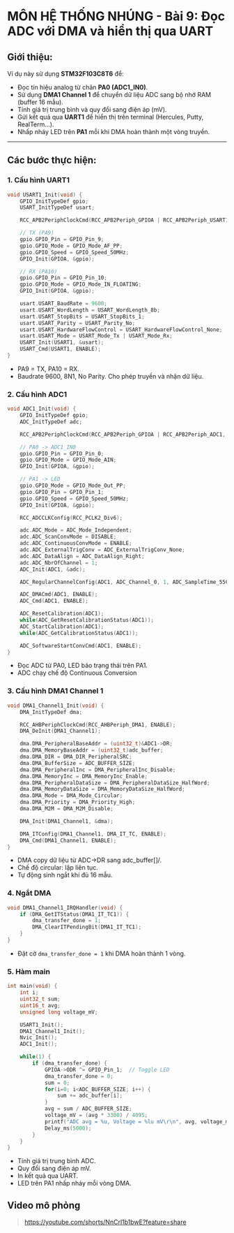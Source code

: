# MÔN HỆ THỐNG NHÚNG - Bài 9: Đọc ADC với DMA và hiển thị qua UART

## Giới thiệu:

Ví dụ này sử dụng **STM32F103C8T6** để:
- Đọc tín hiệu analog từ chân **PA0 (ADC1_IN0)**.  
- Sử dụng **DMA1 Channel 1** để chuyển dữ liệu ADC sang bộ nhớ RAM (buffer 16 mẫu).  
- Tính giá trị trung bình và quy đổi sang điện áp (mV).  
- Gửi kết quả qua **UART1** để hiển thị trên terminal (Hercules, Putty, RealTerm...).  
- Nhấp nháy LED trên **PA1** mỗi khi DMA hoàn thành một vòng truyền.   

---

## Các bước thực hiện:

### 1. Cấu hình UART1
```c
void USART1_Init(void) {
    GPIO_InitTypeDef gpio;
    USART_InitTypeDef usart;

    RCC_APB2PeriphClockCmd(RCC_APB2Periph_GPIOA | RCC_APB2Periph_USART1, ENABLE);

    // TX (PA9)
    gpio.GPIO_Pin = GPIO_Pin_9;
    gpio.GPIO_Mode = GPIO_Mode_AF_PP;
    gpio.GPIO_Speed = GPIO_Speed_50MHz;
    GPIO_Init(GPIOA, &gpio);

    // RX (PA10)
    gpio.GPIO_Pin = GPIO_Pin_10;
    gpio.GPIO_Mode = GPIO_Mode_IN_FLOATING;
    GPIO_Init(GPIOA, &gpio);

    usart.USART_BaudRate = 9600;
    usart.USART_WordLength = USART_WordLength_8b;
    usart.USART_StopBits = USART_StopBits_1;
    usart.USART_Parity = USART_Parity_No;
    usart.USART_HardwareFlowControl = USART_HardwareFlowControl_None;
    usart.USART_Mode = USART_Mode_Tx | USART_Mode_Rx;
    USART_Init(USART1, &usart);
    USART_Cmd(USART1, ENABLE);
}
```
- PA9 = TX, PA10 = RX.
- Baudrate 9600, 8N1, No Parity. Cho phép truyền và nhận dữ liệu.

### 2. Cấu hình ADC1
```c
void ADC1_Init(void) {
    GPIO_InitTypeDef gpio;
    ADC_InitTypeDef adc;

    RCC_APB2PeriphClockCmd(RCC_APB2Periph_GPIOA | RCC_APB2Periph_ADC1, ENABLE);

    // PA0 -> ADC1_IN0
    gpio.GPIO_Pin = GPIO_Pin_0;
    gpio.GPIO_Mode = GPIO_Mode_AIN;
    GPIO_Init(GPIOA, &gpio);

    // PA1 -> LED
    gpio.GPIO_Mode = GPIO_Mode_Out_PP;
    gpio.GPIO_Pin = GPIO_Pin_1;
    gpio.GPIO_Speed = GPIO_Speed_50MHz;
    GPIO_Init(GPIOA, &gpio);

    RCC_ADCCLKConfig(RCC_PCLK2_Div6);

    adc.ADC_Mode = ADC_Mode_Independent;
    adc.ADC_ScanConvMode = DISABLE;
    adc.ADC_ContinuousConvMode = ENABLE;
    adc.ADC_ExternalTrigConv = ADC_ExternalTrigConv_None;
    adc.ADC_DataAlign = ADC_DataAlign_Right;
    adc.ADC_NbrOfChannel = 1;
    ADC_Init(ADC1, &adc);

    ADC_RegularChannelConfig(ADC1, ADC_Channel_0, 1, ADC_SampleTime_55Cycles5);

    ADC_DMACmd(ADC1, ENABLE);
    ADC_Cmd(ADC1, ENABLE);

    ADC_ResetCalibration(ADC1);
    while(ADC_GetResetCalibrationStatus(ADC1));
    ADC_StartCalibration(ADC1);
    while(ADC_GetCalibrationStatus(ADC1));

    ADC_SoftwareStartConvCmd(ADC1, ENABLE);
}
```
- Đọc ADC từ PA0, LED báo trạng thái trên PA1.
- ADC chạy chế độ Continuous Conversion
  
### 3. Cấu hình DMA1 Channel 1
```c
void DMA1_Channel1_Init(void) {
    DMA_InitTypeDef dma;

    RCC_AHBPeriphClockCmd(RCC_AHBPeriph_DMA1, ENABLE);
    DMA_DeInit(DMA1_Channel1);

    dma.DMA_PeripheralBaseAddr = (uint32_t)&ADC1->DR;
    dma.DMA_MemoryBaseAddr = (uint32_t)adc_buffer;
    dma.DMA_DIR = DMA_DIR_PeripheralSRC;
    dma.DMA_BufferSize = ADC_BUFFER_SIZE;
    dma.DMA_PeripheralInc = DMA_PeripheralInc_Disable;
    dma.DMA_MemoryInc = DMA_MemoryInc_Enable;
    dma.DMA_PeripheralDataSize = DMA_PeripheralDataSize_HalfWord;
    dma.DMA_MemoryDataSize = DMA_MemoryDataSize_HalfWord;
    dma.DMA_Mode = DMA_Mode_Circular;
    dma.DMA_Priority = DMA_Priority_High;
    dma.DMA_M2M = DMA_M2M_Disable;

    DMA_Init(DMA1_Channel1, &dma);

    DMA_ITConfig(DMA1_Channel1, DMA_IT_TC, ENABLE);
    DMA_Cmd(DMA1_Channel1, ENABLE);
}
```
- DMA copy dữ liệu từ ADC->DR sang adc_buffer[]/.
- Chế độ circular: lặp liên tục.
- Tự động sinh ngắt khi đủ 16 mẫu.

### 4. Ngắt DMA
```c
void DMA1_Channel1_IRQHandler(void) {
    if (DMA_GetITStatus(DMA1_IT_TC1)) {
        dma_transfer_done = 1;
        DMA_ClearITPendingBit(DMA1_IT_TC1);
    }
}
```
- Đặt cờ `dma_transfer_done = 1` khi DMA hoàn thành 1 vòng.

### 5. Hàm main
```c
int main(void) {
    int i;
    uint32_t sum;
    uint16_t avg;
    unsigned long voltage_mV;

    USART1_Init();
    DMA1_Channel1_Init();
    Nvic_Init();
    ADC1_Init();

    while(1) {
        if (dma_transfer_done) {
            GPIOA->ODR ^= GPIO_Pin_1;  // Toggle LED
            dma_transfer_done = 0;
            sum = 0;
            for(i=0; i<ADC_BUFFER_SIZE; i++) {
                sum += adc_buffer[i];
            }
            avg = sum / ADC_BUFFER_SIZE;
            voltage_mV = (avg * 3300) / 4095;
            printf("ADC avg = %u, Voltage = %lu mV\r\n", avg, voltage_mV);
            Delay_ms(5000);
        }
    }
}
```
- Tính giá trị trung bình ADC.
- Quy đổi sang điện áp mV.
- In kết quả qua UART.
- LED trên PA1 nhấp nháy mỗi vòng DMA.


## Video mô phỏng
> https://youtube.com/shorts/NnCrl1b1bwE?feature=share